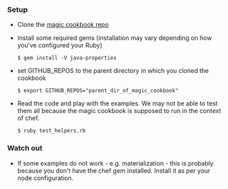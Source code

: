 ### Setup

  - Clone the [magic cookbook repo](https://github.com/sczizzo/magic-cookbook)

  - Install some required gems (installation may vary depending on how you've configured your Ruby)

    ```
    $ gem install -V java-properties
    ```

  - set GITHUB_REPOS to the parent directory in which you cloned the cookbook

    ```
    $ export GITHUB_REPOS="parent_dir_of_magic_cookbook"
    ```
  
  - Read the code and play with the examples. We may not be able to test them all because 
    the magic cookbook is supposed to run in the context of chef.

    ```
    $ ruby test_helpers.rb
    ```

### Watch out

  - If some examples do not work - e.g. materialization - this is probably because you don't
    have the chef gem installed. Install it as per your node configuration.
